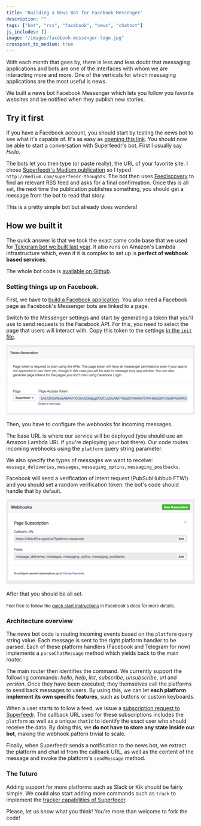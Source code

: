 ```yaml
---
title: "Building a News Bot for Facebook Messenger"
description: ""
tags: ["bot", "rss", "facebook", "news", "chatbot"]
js_includes: []
image: "/images/facebook-messenger-logo.jpg"
crosspost_to_medium: true
---
```


With each month that goes by, there is less and less doubt that messaging applications and bots are one of the interfaces with whom we are interacting more and more. One of the verticals for which messaging applications are the most useful is news.

We built a news bot Facebook Messenger which lets you follow you favorite websites and be notified when they publish new stories.

## Try it first

If you have a Facebook account, you should start by testing the news bot to see what it's capable of. It's as easy as [opening this link](https://m.me/superfeedr). You should now be able to start a conversation with Superfeedr's bot. First I usually say _Hello_.

The bots let you then type (or paste really), the URL of your favorite site. I chose [Superfeedr's Medium publication](https://medium.com/superfeedr-thoughts) so I typed `http://medium.com/superfeedr-thoughts`. The bot then uses [Feediscovery](http://feediscovery.appspot.com/) to find an relevant RSS feed and asks for a final confirmation. Once this is all set, the next time the publication publishes something, you should get a message from the bot to read that story.

This is a pretty simple bot but already does wonders!

## How we built it

The quick answer is that we took the exact same code base that we used for [Telegram bot we built last year](https://blog.superfeedr.com/rss-bot-telegram-lambda/). It also runs on Amazon's Lambda infrastructure which, even if it is complex to set up is **perfect of webhook based services**.

The whole bot code is [available on Github](https://github.com/superfeedr/news-bot).

### Setting things up on Facebook.

First, we have to [build a Facebook application](https://developers.facebook.com/). You also need a Facebook page as Facebook's Messenger bots are linked to a page.

Switch to the Messenger settings and start by generating a token that you'll use to send requests to the Facebook API. For this, you need to select  the page that users will interact with. Copy this token to the settings [in the `init` file](https://github.com/superfeedr/news-bot/blob/master/src/_init.js).

![Generate Token](/images/facebook-news-bot/token-generation.png)

Then, you have to configure the webhooks for incoming messages.

The base URL is where our service will be deployed (you should use an Amazon Lambda URL if you're deploying your bot there). Our code routes incoming webhooks using the `platform` query string parameter.

We also specify the types of messages we want to receive: `message_deliveries`, `messages`, `messaging_optins`, `messaging_postbacks`.

Facebook will send a verification of intent request (PubSubHubbub FTW!) and you should set a random verification token: the bot's code should handle that by default.

![Webhook Settings](/images/facebook-news-bot/facebook-webhooks-settings.png)

After that you should be all set.

<small>Feel free to follow the [quick start instructions](https://developers.facebook.com/docs/messenger-platform/guides/quick-start) in Facebook's docs for more details.</small>

### Architecture overview

The news bot code is routing incoming events based on the `platform` query string value. Each message is sent to the right platform handler to be parsed. Each of these platform handlers (Facebook and Telegram for now) implements a `parseChatMessage` method which yields back to the main router.

The main router then identifies the command. We currently support the following commands: _hello_, _help_, _list_, _subscribe_, _unsubscribe_, _url_ and _version_. Once they have been executed; they themselves call the platforms to send back messages to users. By using this, we can let **each platform implement its own specific features**, such as buttons or custom keyboards.

When a user starts to follow a feed, we issue a [subscription request to Superfeedr](https://documentation.superfeedr.com/subscribers.html#adding-feeds-with-pubsubhubbub). The callback URL used for these subscriptions includes the `platform` as well as a unique `chatId` to identify the exact user who should receive the data. By doing this, we **do not have to store any state inside our bot**, making the webhook pattern trivial to scale.

Finally, when Superfeedr sends a notification to the news bot, we extract the platform and chat id from the callback URL, as well as the content of the message and invoke the platform's `sendMessage` method.


### The future

Adding support for more platforms such as Slack or Kik should be fairly simple. We could also start adding more commands such as `track` to implement the [tracker capabilities of Superfeedr](https://documentation.superfeedr.com/trackers.html).

Please, let us know what you think! You're more than welcome to fork the code!